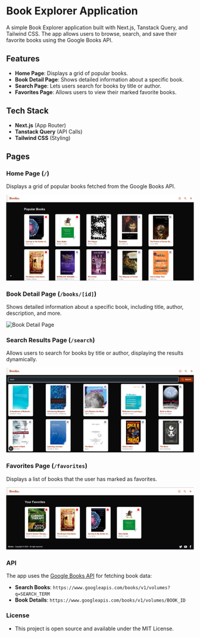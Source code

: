 # Book Explorer Application

A simple Book Explorer application built with Next.js, Tanstack Query, and Tailwind CSS. The app allows users to browse, search, and save their favorite books using the Google Books API.

## Features
- **Home Page**: Displays a grid of popular books.
- **Book Detail Page**: Shows detailed information about a specific book.
- **Search Page**: Lets users search for books by title or author.
- **Favorites Page**: Allows users to view their marked favorite books.

## Tech Stack
- **Next.js** (App Router)
- **Tanstack Query** (API Calls)
- **Tailwind CSS** (Styling)

## Pages

### Home Page (`/`)
Displays a grid of popular books fetched from the Google Books API.

![Home Page](./public/images/Home.png)

### Book Detail Page (`/books/[id]`)
Shows detailed information about a specific book, including title, author, description, and more.

![Book Detail Page](./public/images/Book-Detail.png)

### Search Results Page (`/search`)
Allows users to search for books by title or author, displaying the results dynamically.

![Search Results Page](./public/images/Search.png)

### Favorites Page (`/favorites`)
Displays a list of books that the user has marked as favorites.

![Favorites Page](./public/images/Favorites.png)

### API
The app uses the [Google Books API](https://developers.google.com/books) for fetching book data:
- **Search Books**: `https://www.googleapis.com/books/v1/volumes?q=SEARCH_TERM`
- **Book Details**: `https://www.googleapis.com/books/v1/volumes/BOOK_ID`

### License
- This project is open source and available under the MIT License.

